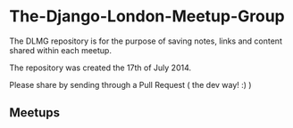 The-Django-London-Meetup-Group
==============================

The DLMG repository is for the purpose of saving notes, links and content shared within each meetup.

The repository was created the 17th of July 2014.

Please share by sending through a Pull Request ( the dev way! :) )


Meetups
-----------------------------

